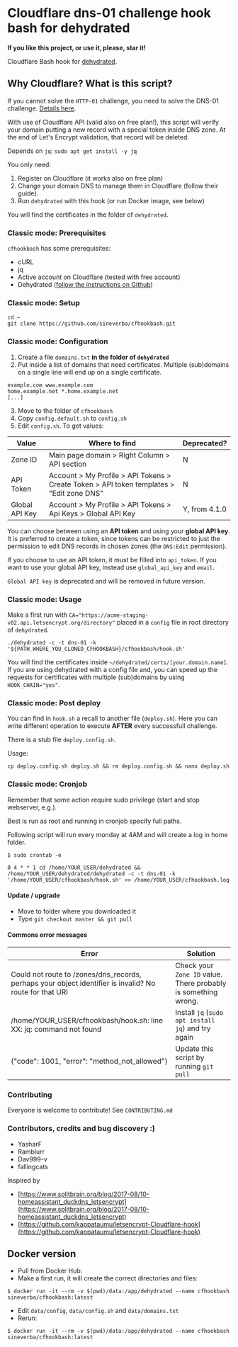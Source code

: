 Cloudflare dns-01 challenge hook bash for dehydrated
====================================================

**If you like this project, or use it, please, star it!**

Cloudflare Bash hook for [dehydrated](https://github.com/lukas2511/dehydrated).


## Why Cloudflare? What is this script?

If you cannot solve the `HTTP-01` challenge, you need to solve the DNS-01 challenge. [Details here](https://letsencrypt.org/docs/challenge-types/).

With use of Cloudflare API (valid also on free plan!), this script will verify your domain putting a new record with a special token inside DNS zone.
At the end of Let's Encrypt validation, that record will be deleted.

Depends on `jq`: `sudo apt get install -y jq`

You only need:

1. Register on Cloudflare (it works also on free plan)
2. Change your domain DNS to manage them in Cloudflare (follow their guide).
3. Run `dehydrated` with this hook (or run Docker image, see below)

You will find the certificates in the folder of `dehydrated`.



### Classic mode: Prerequisites

`cfhookbash` has some prerequisites:

+ cURL
+ jq
+ Active account on Cloudflare (tested with free account)
+ Dehydrated ([follow the instructions on Github](https://github.com/dehydrated-io/dehydrated))

### Classic mode: Setup

``` shell
cd ~
git clone https://github.com/sineverba/cfhookbash.git
```


### Classic mode: Configuration

1. Create a file `domains.txt` **in the folder of `dehydrated`**
2. Put inside a list of domains that need certificates. Multiple (sub)domains on a single line will end up on a single certificate. 

``` shell
example.com www.example.com
home.example.net *.home.example.net
[...]
```
3. Move to the folder of `cfhookbash`
3. Copy `config.default.sh` to `config.sh`
4. Edit `config.sh`. To get values:

| Value          | Where to find | Deprecated? |
| -------------- | ------------- | ----------- |
| Zone ID        | Main page domain > Right Column > API section | N |
| API Token      | Account > My Profile > API Tokens > Create Token > API token templates > "Edit zone DNS" | N |
| Global API Key | Account > My Profile > API Tokens > Api Keys > Global API Key | Y, from 4.1.0  |

You can choose between using an **API token** and using your **global API key**. It is preferred to create a token, since tokens can be restricted to just the permission to edit DNS records in chosen zones (the `DNS:Edit` permission).

If you choose to use an API token, it must be filled into `api_token`. If you want to use your global API key, instead use `global_api_key` and `email`.

`Global API key` is deprecated and will be removed in future version.

### Classic mode: Usage

Make a first run with `CA="https://acme-staging-v02.api.letsencrypt.org/directory"` placed in a `config` file in root directory of `dehydrated`.

``` shell
./dehydrated -c -t dns-01 -k '${PATH_WHERE_YOU_CLONED_CFHOOKBASH}/cfhookbash/hook.sh'
```

You will find the certificates inside `~/dehydrated/certs/[your.domain.name]`.
If you are using dehydrated with a config file and, you can speed up the requests for certificates with multiple (sub)domains by using `HOOK_CHAIN="yes"`.


### Classic mode: Post deploy
You can find in `hook.sh` a recall to another file (`deploy.sh`).
Here you can write different operation to execute **AFTER** every successfull challenge.

There is a stub file `deploy.config.sh`.

Usage:

``` shell
cp deploy.config.sh deploy.sh && rm deploy.config.sh && nano deploy.sh
```

### Classic mode: Cronjob

Remember that some action require sudo privilege (start and stop webserver, e.g.).

Best is run as root and running in cronjob specify full paths.

Following script will run every monday at 4AM and will create a log in home folder.

`$ sudo crontab -e`

``` shell
0 4 * * 1 cd /home/YOUR_USER/dehydrated && /home/YOUR_USER/dehydrated/dehydrated -c -t dns-01 -k '/home/YOUR_USER/cfhookbash/hook.sh' >> /home/YOUR_USER/cfhookbash.log
```

#### Update / upgrade
+ Move to folder where you downloaded it
+ Type `git checkout master && git pull`

#### Commons error messages

| Error | Solution |
| ----- | -------- |
| Could not route to /zones/dns_records, perhaps your object identifier is invalid? No route for that URI | Check your `Zone ID` value. There probably is something wrong. |
| /home/YOUR_USER/cfhookbash/hook.sh: line XX: jq: command not found | Install `jq` (`sudo apt install jq`) and try again |
| {"code": 1001, "error": "method_not_allowed"} | Update this script by running `git pull` |

### Contributing
Everyone is welcome to contribute! See `CONTRIBUTING.md`

### Contributors, credits and bug discovery :)

+ YasharF
+ Ramblurr
+ Dav999-v
+ fallingcats

Inspired by
+ [https://www.splitbrain.org/blog/2017-08/10-homeassistant_duckdns_letsencrypt](https://www.splitbrain.org/blog/2017-08/10-homeassistant_duckdns_letsencrypt)
+ [https://github.com/kappataumu/letsencrypt-Cloudflare-hook](https://github.com/kappataumu/letsencrypt-Cloudflare-hook)

## Docker version

+ Pull from Docker Hub:
+ Make a first run, it will create the correct directories and files:

```shell
$ docker run -it --rm -v $(pwd)/data:/app/dehydrated --name cfhookbash sineverba/cfhookbash:latest
```
+ Edit `data/config`, `data/config.sh` and `data/domains.txt`
+ Rerun:

```shell
$ docker run -it --rm -v $(pwd)/data:/app/dehydrated --name cfhookbash sineverba/cfhookbash:latest
```

